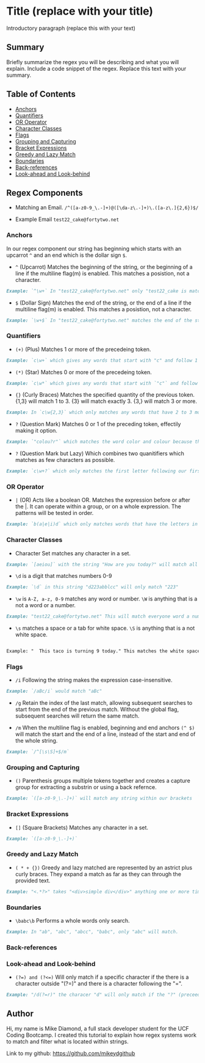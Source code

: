 # Title (replace with your title)

Introductory paragraph (replace this with your text)

## Summary

Briefly summarize the regex you will be describing and what you will explain. Include a code snippet of the regex. Replace this text with your summary.

## Table of Contents

- [Anchors](#anchors)
- [Quantifiers](#quantifiers)
- [OR Operator](#or-operator)
- [Character Classes](#character-classes)
- [Flags](#flags)
- [Grouping and Capturing](#grouping-and-capturing)
- [Bracket Expressions](#bracket-expressions)
- [Greedy and Lazy Match](#greedy-and-lazy-match)
- [Boundaries](#boundaries)
- [Back-references](#back-references)
- [Look-ahead and Look-behind](#look-ahead-and-look-behind)

## Regex Components

* Matching an Email. `/^([a-z0-9_\.-]+)@([\da-z\.-]+)\.([a-z\.]{2,6})$/`

* Example Email `test22_cake@fortytwo.net`

### Anchors

In our regex component our string has beginning which starts with an upcarrot `^` and an end which is the dollar sign `$`.

* `^` (Upcarrot) Matches the beginning of the string, or the beginning of a line if the multiline flag(m) is enabled. This matches a posistion, not a character.
    
```md
Example: `^\w+` In "test22_cake@fortytwo.net" only "test22_cake is matched". This is the beginning of the string. If we were to drop the underscore our match would be "test22". The underscore has to be included because emails cannot contain white space.
```

* `$` (Dollar Sign) Matches the end of the string, or the end of a line if the multiline flag(m) is enabled. This matches a posistion, not a character.

```md    
Example: `\w+$` In "test22_cake@fortytwo.net" matches the end of the string. Since this is all one string connected by an underscore the entire string is matched. Without the underscore "cake" would be our only match.
```


### Quantifiers

+ `(+)` (Plus) Matches 1 or more of the precedeing token.

```md 
Example: `c\w+` which gives any words that start with "c" and follow 1 letter after that letter. In "cake" only the "ca" will be matched.
```

* `(*)` (Star) Matches 0 or more of the precedeing token.

```md 
Example: `c\w*` which gives any words that start with `"c"` and follow all letters after that letter. In "cake" the whole word will match.
```

* `{}` (Curly Braces) Matches the specified quantity of the previous token. {1,3} will match 1 to 3. {3} will match exactly 3. {3,} will match 3 or more. 

```md
Example: In `c\w{2,3}` which only matches any words that have 2 to 3 more letters after the first one. "cake" would match because it's a whole word. "I" is a word but would not match.
```

* `?` (Question Mark) Matches 0 or 1 of the preceding token, effectily making it option.

```md
Example: `"colou?r"` which matches the word color and colour because the "u" is optional. The word will match without it.
```

* `?` (Question Mark but Lazy) Which combines two quanitifiers which matches as few characters as possible.

```md 
Example: `c\w+?` which only matches the first letter following our first letter. In "test" only the "te" will be selected.
```

### OR Operator

* `|` (OR) Acts like a boolean OR. Matches the expression before or after the |. It can operate within a group, or on a whole expression. The patterns will be tested in order.


```md
Example: `b(a|e|i)d` which only matches words that have the letters in between the | like "bad","bed" or "bid" but not "bud" or "bod".
```

### Character Classes

* Character Set matches any character in a set.

```md 
Example: `[aeiou]` with the string "How are you today?" will match all letters "o,"a","e","u" in this string.
```

* `\d` is a digit that matches numbers 0-9

```md
Example: `\d` in this string "d223abblcc" will only match "223"
```

* `\w` is `A-Z, a-z, 0-9` matches any word or number. `\W` is anything that is a not a word or a number.

```md
Example: "test22_cake@fortytwo.net" This will match everyone word a number in this string. `\W` will match no part of that string.
```

* `\s` matches a space or a tab for white space. `\S` is anything that is a not white space.
```md

Example: "  This taco is turning 9 today." This matches the white space or the tab between the beginning of the string to the first word "This".
```

### Flags

* `/i` Following the string makes the expression case-insensitive.

```md
Example: `/aBc/i` would match "aBc" 
```

* `/g` Retain the index of the last match, allowing subsequent searches to start from the end of the previous match. Without the global flag, subsequent searches will return the same match.

* `/m` When the multiline flag is enabled, beginning and end anchors  `(^ $)` will match the start and the end of a line, instead of the start and end of the whole string.

```md
Example: `/^[\s\S]+$/m`
```

### Grouping and Capturing

* `()` Parenthesis groups multiple tokens together and creates a capture group for extracting a substrin or using a back refernce.

```md
Example: `([a-z0-9_\.-]+)` will match any string within our brackets  `"[]"`
```

### Bracket Expressions
* `[]` (Square Brackets) Matches any character in a set.

```md
Example: `([a-z0-9_\.-]+)` 
```

### Greedy and Lazy Match

* `( * + {})` Greedy and lazy matched are represented by an astrict plus curly braces. They expand a match as far as they can through the provided text. 

```md
Example: "<.*?>" takes "<div>simple div</div>" anything one or more times inside the "<>" arrows. 
```

### Boundaries

* `\babc\b` Performs a whole words only search.

```md
Example: In "ab", "abc", "abcc", "babc", only "abc" will match.
```

### Back-references


### Look-ahead and Look-behind

* `(?=) and (?<=)` Will only match if a specific character if the there is a character outside "(?=)" and there is a character following the "=".

```md
Example: "/d(?=r)" the characer "d" will only match if the "?" (preceeding characters) is equal to "r" in this case. In the string "drive", "d" will be matched.
```

## Author

Hi, my name is Mike Diamond, a full stack developer student for the UCF Coding Bootcamp. I created this tutorial to explain how regex systems work to match and filter what is located within strings. 

Link to my github: https://github.com/mikeydgithub
